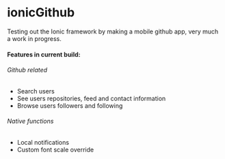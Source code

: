 # ionicGithub
Testing out the Ionic framework by making a mobile github app, very much a work in progress.

#### Features in current build:
###### Github related
- Search users
- See users repositories, feed and contact information
- Browse users followers and following


###### Native functions
- Local notifications
- Custom font scale override
